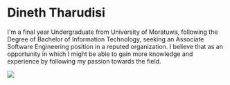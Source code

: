 #  Dineth Tharudisi

I'm a final year Undergraduate from University of Moratuwa, following the Degree of Bachelor of Information Technology, seeking an Associate Software Engineering position in a reputed organization. I believe that as an opportunity in which I might be able to gain more knowledge and experience by following my passion towards the field. 

<img src = 'https://www.google.com/search?q=cbsl+logo&rlz=1C1GCEU_enLK1054LK1054&oq=cbsl+lo&gs_lcrp=EgZjaHJvbWUqBwgAEAAYgAQyBwgAEAAYgAQyBwgBEAAYgAQyBwgCEAAYgAQyBggDEEUYOTIHCAQQABiABDIHCAUQABiABDIHCAYQABiABDIICAcQABgWGB4yCAgIEAAYFhgeMggICRAAGBYYHqgCALACAA&sourceid=chrome&ie=UTF-8#vhid=KyCY8GSbJ7Dx-M&vssid=l'>
